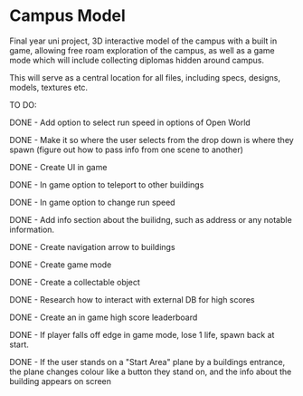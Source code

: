 # Campus Model
Final year uni project, 3D interactive model of the campus with a built in game, allowing free roam exploration of the campus, as well as a game mode which will include collecting diplomas hidden around campus.

This will serve as a central location for all files, including specs, designs, models, textures etc.

TO DO:

DONE - Add option to select run speed in options of Open World

DONE - Make it so where the user selects from the drop down is where they spawn (figure out how to pass info from one scene to another)

DONE - Create UI in game

DONE - In game option to teleport to other buildings

DONE - In game option to change run speed

DONE - Add info section about the builidng, such as address or any notable information.

DONE - Create navigation arrow to buildings


DONE - Create game mode

DONE - Create a collectable object

DONE - Research how to interact with external DB for high scores

DONE - Create an in game high score leaderboard

DONE - If player falls off edge in game mode, lose 1 life, spawn back at start. 

DONE - If the user stands on a "Start Area" plane by a buildings entrance, the plane changes colour like a button they stand on, and the info about the building appears on screen
